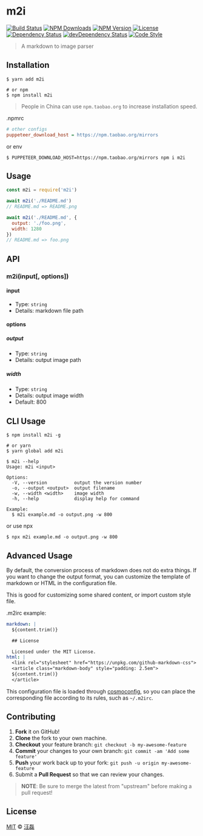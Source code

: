 # m2i

[![Build Status][travis-image]][travis-url]
[![NPM Downloads][downloads-image]][downloads-url]
[![NPM Version][version-image]][version-url]
[![License][license-image]][license-url]
[![Dependency Status][dependency-image]][dependency-url]
[![devDependency Status][devdependency-image]][devdependency-url]
[![Code Style][style-image]][style-url]

> A markdown to image parser

## Installation

```shell
$ yarn add m2i

# or npm
$ npm install m2i
```

> People in China can use `npm.taobao.org` to increase installation speed.

.npmrc

```ini
# other configs
puppeteer_download_host = https://npm.taobao.org/mirrors
```

or env

```shell
$ PUPPETEER_DOWNLOAD_HOST=https://npm.taobao.org/mirrors npm i m2i
```

## Usage

```javascript
const m2i = require('m2i')

await m2i('./README.md')
// README.md => README.png

await m2i('./README.md', { 
  output: './foo.png', 
  width: 1280 
})
// README.md => foo.png
```

## API

### m2i(input[, options])

#### input

- Type: `string`
- Details: markdown file path

#### options

##### output

- Type: `string`
- Details: output image path

##### width

- Type: `string`
- Details: output image width
- Default: 800

## CLI Usage

```shell
$ npm install m2i -g

# or yarn 
$ yarn global add m2i
```

```shell
$ m2i --help
Usage: m2i <input>

Options:
  -V, --version          output the version number
  -o, --output <output>  output filename
  -w, --width <width>    image width
  -h, --help             display help for command

Example:
  $ m2i example.md -o output.png -w 800
```

or use npx

```shell
$ npx m2i example.md -o output.png -w 800
```

## Advanced Usage

By default, the conversion process of markdown does not do extra things. If you want to change the output format, you can customize the template of markdown or HTML in the configuration file.

This is good for customizing some shared content, or import custom style file.

.m2irc example:

```yaml
markdown: |
  ${content.trim()}

  ## License

  Licensed under the MIT License.
html: |
  <link rel="stylesheet" href="https://unpkg.com/github-markdown-css">
  <article class="markdown-body" style="padding: 2.5em">
  ${content.trim()}
  </article>
```

This configuration file is loaded through [cosmoconfig](https://github.com/davidtheclark/cosmiconfig#explorersearch), so you can place the corresponding file according to its rules, such as `~/.m2irc`.


## Contributing

1. **Fork** it on GitHub!
2. **Clone** the fork to your own machine.
3. **Checkout** your feature branch: `git checkout -b my-awesome-feature`
4. **Commit** your changes to your own branch: `git commit -am 'Add some feature'`
5. **Push** your work back up to your fork: `git push -u origin my-awesome-feature`
6. Submit a **Pull Request** so that we can review your changes.

> **NOTE**: Be sure to merge the latest from "upstream" before making a pull request!

## License

[MIT](LICENSE) &copy; [汪磊](https://zce.me)



[travis-image]: https://img.shields.io/travis/zce/m2i.svg
[travis-url]: https://travis-ci.org/zce/m2i
[downloads-image]: https://img.shields.io/npm/dm/m2i.svg
[downloads-url]: https://npmjs.org/package/m2i
[version-image]: https://img.shields.io/npm/v/m2i.svg
[version-url]: https://npmjs.org/package/m2i
[license-image]: https://img.shields.io/github/license/zce/m2i.svg
[license-url]: https://github.com/zce/m2i/blob/master/LICENSE
[dependency-image]: https://img.shields.io/david/zce/m2i.svg
[dependency-url]: https://david-dm.org/zce/m2i
[devdependency-image]: https://img.shields.io/david/dev/zce/m2i.svg
[devdependency-url]: https://david-dm.org/zce/m2i?type=dev
[style-image]: https://img.shields.io/badge/code_style-standard-brightgreen.svg
[style-url]: https://standardjs.com
